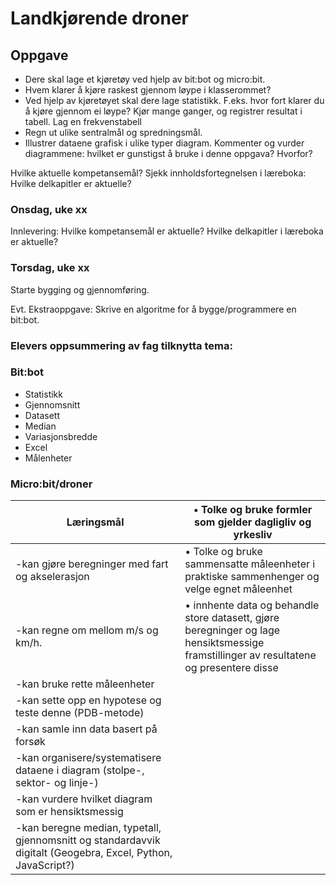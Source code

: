 # Landkjørende droner
## Oppgave

* Dere skal lage et kjøretøy ved hjelp av bit:bot og micro:bit.
* Hvem klarer å kjøre raskest gjennom løype i klasserommet? 
* Ved hjelp av kjøretøyet skal dere lage statistikk. F.eks. hvor fort klarer du å kjøre gjennom ei løype? Kjør mange ganger, og registrer resultat i tabell. Lag en frekvenstabell
* Regn ut ulike sentralmål og spredningsmål.
* Illustrer dataene grafisk i ulike typer diagram. Kommenter og vurder diagrammene: hvilket er gunstigst å bruke i denne oppgava? Hvorfor?

Hvilke aktuelle kompetansemål?
Sjekk innholdsfortegnelsen i læreboka: Hvilke delkapitler er aktuelle?


### Onsdag, uke xx
Innlevering: Hvilke kompetansemål er aktuelle? Hvilke delkapitler i læreboka er aktuelle?

### Torsdag, uke xx
Starte bygging og gjennomføring.



Evt. Ekstraoppgave: Skrive en algoritme for å bygge/programmere en bit:bot.


### Elevers oppsummering av fag tilknytta tema: 
### Bit:bot
* Statistikk
* Gjennomsnitt
* Datasett
* Median
* Variasjonsbredde
* Excel
* Målenheter


### Micro:bit/droner 
Læringsmål|	• Tolke og  bruke formler som gjelder dagligliv og yrkesliv
--- | ---
-kan gjøre beregninger med fart og akselerasjon|	• Tolke og bruke sammensatte måleenheter i praktiske sammenhenger og velge egnet måleenhet
-kan regne om mellom m/s og km/h.|	• innhente data og behandle store datasett, gjøre beregninger og lage hensiktsmessige framstillinger av resultatene og presentere disse
-kan bruke rette måleenheter|
-kan sette opp en hypotese og teste denne (PDB-metode)|
-kan samle inn data basert på forsøk|
-kan organisere/systematisere dataene i diagram (stolpe-, sektor- og linje-)|
-kan vurdere hvilket diagram som er hensiktsmessig|
-kan beregne median, typetall, gjennomsnitt og standardavvik digitalt (Geogebra, Excel, Python, JavaScript?)|
	


